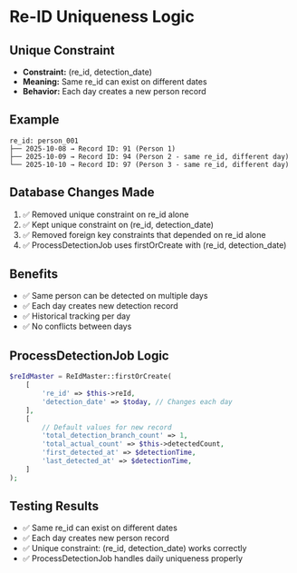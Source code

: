 # Re-ID Uniqueness Logic

## Unique Constraint
- **Constraint:** (re_id, detection_date)
- **Meaning:** Same re_id can exist on different dates
- **Behavior:** Each day creates a new person record

## Example
```
re_id: person_001
├── 2025-10-08 → Record ID: 91 (Person 1)
├── 2025-10-09 → Record ID: 94 (Person 2 - same re_id, different day)
└── 2025-10-10 → Record ID: 97 (Person 3 - same re_id, different day)
```

## Database Changes Made
1. ✅ Removed unique constraint on re_id alone
2. ✅ Kept unique constraint on (re_id, detection_date)
3. ✅ Removed foreign key constraints that depended on re_id alone
4. ✅ ProcessDetectionJob uses firstOrCreate with (re_id, detection_date)

## Benefits
- ✅ Same person can be detected on multiple days
- ✅ Each day creates new detection record
- ✅ Historical tracking per day
- ✅ No conflicts between days

## ProcessDetectionJob Logic
```php
$reIdMaster = ReIdMaster::firstOrCreate(
    [
        're_id' => $this->reId,
        'detection_date' => $today, // Changes each day
    ],
    [
        // Default values for new record
        'total_detection_branch_count' => 1,
        'total_actual_count' => $this->detectedCount,
        'first_detected_at' => $detectionTime,
        'last_detected_at' => $detectionTime,
    ]
);
```

## Testing Results
- ✅ Same re_id can exist on different dates
- ✅ Each day creates new person record
- ✅ Unique constraint: (re_id, detection_date) works correctly
- ✅ ProcessDetectionJob handles daily uniqueness properly
